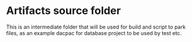 # Artifacts source folder

This is an intermediate folder that will be used for build and script to park files, as an example dacpac for database project to be used by test etc.